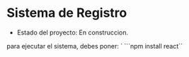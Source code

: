 <h1> Sistema de Registro</h1>

- Estado del proyecto: En construccion.

para ejecutar el sistema, debes poner:
`
 ```npm install react``
